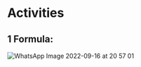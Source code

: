 
# Activities

## 1 Formula:

![WhatsApp Image 2022-09-16 at 20 57 01](https://user-images.githubusercontent.com/74252371/190832197-4206edf1-5609-42d5-9b26-d7b6f9efb0d9.jpeg)


